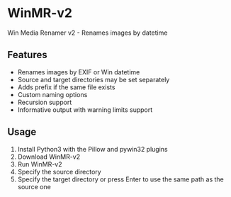 # WinMR-v2
Win Media Renamer v2 - Renames images by datetime

## Features
- Renames images by EXIF or Win datetime
- Source and target directories may be set separately
- Adds prefix if the same file exists
- Custom naming options
- Recursion support
- Informative output with warning limits support

## Usage
1. Install Python3 with the Pillow and pywin32 plugins
2. Download WinMR-v2
3. Run WinMR-v2
4. Specify the source directory
5. Specify the target directory or press Enter to use the same path as the source one
